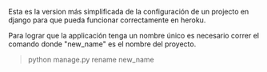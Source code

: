 Esta es la version más simplificada de la configuración de un projecto en django para que pueda funcionar
correctamente en heroku.

Para lograr que la applicación tenga un nombre único es necesario correr el comando donde "new_name" 
es el nombre del proyecto. 

> python manage.py rename new_name